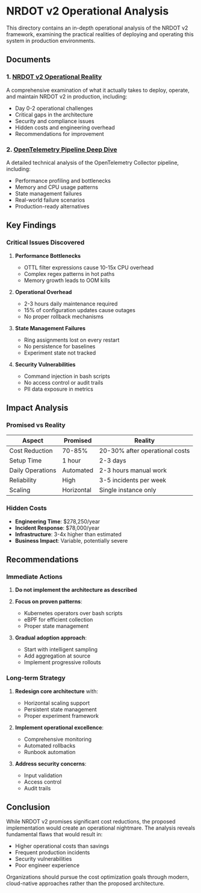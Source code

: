 # NRDOT v2 Operational Analysis

This directory contains an in-depth operational analysis of the NRDOT v2 framework, examining the practical realities of deploying and operating this system in production environments.

## Documents

### 1. [NRDOT v2 Operational Reality](./nrdot-v2-operational-reality.md)
A comprehensive examination of what it actually takes to deploy, operate, and maintain NRDOT v2 in production, including:
- Day 0-2 operational challenges
- Critical gaps in the architecture
- Security and compliance issues
- Hidden costs and engineering overhead
- Recommendations for improvement

### 2. [OpenTelemetry Pipeline Deep Dive](./opentelemetry-pipeline-deepdive.md)
A detailed technical analysis of the OpenTelemetry Collector pipeline, including:
- Performance profiling and bottlenecks
- Memory and CPU usage patterns
- State management failures
- Real-world failure scenarios
- Production-ready alternatives

## Key Findings

### Critical Issues Discovered

1. **Performance Bottlenecks**
   - OTTL filter expressions cause 10-15x CPU overhead
   - Complex regex patterns in hot paths
   - Memory growth leads to OOM kills

2. **Operational Overhead**
   - 2-3 hours daily maintenance required
   - 15% of configuration updates cause outages
   - No proper rollback mechanisms

3. **State Management Failures**
   - Ring assignments lost on every restart
   - No persistence for baselines
   - Experiment state not tracked

4. **Security Vulnerabilities**
   - Command injection in bash scripts
   - No access control or audit trails
   - PII data exposure in metrics

## Impact Analysis

### Promised vs Reality

| Aspect | Promised | Reality |
|--------|----------|---------|
| Cost Reduction | 70-85% | 20-30% after operational costs |
| Setup Time | 1 hour | 2-3 days |
| Daily Operations | Automated | 2-3 hours manual work |
| Reliability | High | 3-5 incidents per week |
| Scaling | Horizontal | Single instance only |

### Hidden Costs

- **Engineering Time**: $278,250/year
- **Incident Response**: $78,000/year  
- **Infrastructure**: 3-4x higher than estimated
- **Business Impact**: Variable, potentially severe

## Recommendations

### Immediate Actions

1. **Do not implement the architecture as described**
2. **Focus on proven patterns**:
   - Kubernetes operators over bash scripts
   - eBPF for efficient collection
   - Proper state management

3. **Gradual adoption approach**:
   - Start with intelligent sampling
   - Add aggregation at source
   - Implement progressive rollouts

### Long-term Strategy

1. **Redesign core architecture** with:
   - Horizontal scaling support
   - Persistent state management
   - Proper experiment framework

2. **Implement operational excellence**:
   - Comprehensive monitoring
   - Automated rollbacks
   - Runbook automation

3. **Address security concerns**:
   - Input validation
   - Access control
   - Audit trails

## Conclusion

While NRDOT v2 promises significant cost reductions, the proposed implementation would create an operational nightmare. The analysis reveals fundamental flaws that would result in:

- Higher operational costs than savings
- Frequent production incidents
- Security vulnerabilities
- Poor engineer experience

Organizations should pursue the cost optimization goals through modern, cloud-native approaches rather than the proposed architecture.